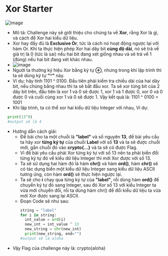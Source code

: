 # Xor Starter
![image](https://github.com/MrBanhMi/CRYPTOHACK/assets/155632468/bf4cb0eb-f80e-4751-8706-fa4748bc0a9c)
- Mô tả: Challenge này sẽ giới thiệu cho chúng ta về **Xor**, rằng Xor là gì, và cách để Xor hai kiểu dữ liệu.
- Xor hay đầy đủ là **Exclusive Or**, tức là cách nó hoạt động ngược lại với hàm Or. Khi ta thực hiện phép Xor hai dãy bit **cùng độ dài**, nó sẽ trả về giá trị là 0 (tức là sai) nếu hai bit đang xét giống nhau và sẽ trả về 1 (đúng) nếu hai bit đang xét khác nhau.
- ![image](https://github.com/MrBanhMi/CRYPTOHACK/assets/155632468/48436d9d-911f-465f-bde7-d2e269b1843b)
- Người ta thường ký hiệu Xor bằng ký tự **⊕**, nhưng trong khi lập trình thì ta sẽ dùng ký tự **"^"** này.
- Ví dụ: hãy tính 1101 ^ 0100. Đầu tiên phải kiểm tra chiều dài của hai dãy bit, nếu chúng bằng nhau thì ta sẽ bắt đầu xor. Ta sẽ xor từng bit của 2 dãy bit trên, đầu tiên là xor 1 và 0 sẽ được 1, xor 1 và 1 được 0, xor 0 và 0 được 0 và cuối cùng xor 1 và 0 sẽ được 1. Vậy kết quả là: 1101 ^ 0100 = 1001
- Khi lập trình, ta có thể xor hai kiểu dữ liệu Integer với nhau, Ví dụ:
 ```python
  print(13^9)
  #output sẽ là 4
 ```
- Hướng dẫn cách giải:
  - Đề bài cho ta một chuỗi là **"label"** và số nguyên **13**, đề bài yêu cầu ta hãy xor **từng ký tự** của chuỗi **Label** với số **13** và ta sẽ được chuỗi mới, gắn chuỗi đó vào **crypto{...}** và ta sẽ có được Flag.
  - Vì đề bài yêu cầu phải Xor từng ký tự với số 13 nên ta phải biến đổi từng ký tự đó về kiểu dữ liệu Integer thì mới Xor được với số 13.
  - Ta sẽ sử dụng hai hàm đó là hàm **chr()** và hàm **ord()**, hàm **chr()** sẽ có tác dụng biến một kiểu dữ liệu Integer sang kiểu dữ liệu ASCII tương ứng, còn hàm **ord()** sẽ thực hiện ngược lại.
  - Ta sẽ cho **i** chạy qua từng ký tự của **"label"**, rồi dùng hàm **ord()** để chuyển ký tự đó sang Integer, sau đó Xor số 13 với kiểu Integer ta vừa mới chuyển đổi, rồi ta dùng hàm chr() để đổi kiểu dữ liệu ta vừa mới Xor được sang lại ASCII.
  - Đoạn Code sẽ như sau:
    ```python
    string = "label"
    for i in string:
      int_value = ord(i)
      new_int = int_value ^ 13
      new_string = chr(new_int)
      print(new_string, end="")
    #output sẽ là aloha
    ```
 - Vậy Flag của challenge này là: crypto{aloha}

